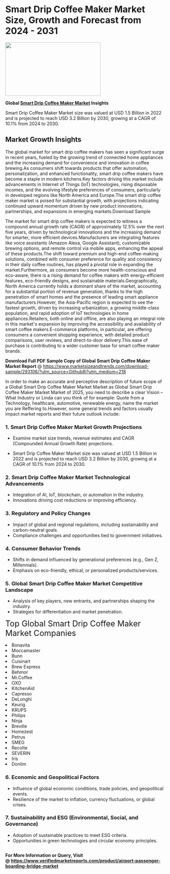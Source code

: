 <H1>Smart Drip Coffee Maker Market Size, Growth and Forecast from 2024 - 2031</H1><img class="aligncenter size-medium wp-image-584254" src="https://thirdeyenews.in/wp-content/uploads/2024/09/Global-Market-Research-300x168.jpeg" alt="" width="300" height="168" /><p><strong>Global&nbsp;<a href="https://www.marketsizeandtrends.com/download-sample/293106/?utm_source=Github8j?utm_medium=218">Smart Drip Coffee Maker Market</a> Insights</strong></p><p>Smart Drip Coffee Maker Market size was valued at USD 1.5 Billion in 2022 and is projected to reach USD 3.2 Billion by 2030, growing at a CAGR of 10.1% from 2024 to 2030.</p><p><h2>Market Growth Insights</h2> <p>The global market for smart drip coffee makers has seen a significant surge in recent years, fueled by the growing trend of connected home appliances and the increasing demand for convenience and innovation in coffee brewing.As consumers shift towards products that offer automation, personalization, and enhanced functionality, smart drip coffee makers have become a staple in modern kitchens.Key factors driving this market include advancements in Internet of Things (IoT) technologies, rising disposable incomes, and the evolving lifestyle preferences of consumers, particularly in developed regions like North America and Europe.The smart drip coffee maker market is poised for substantial growth, with projections indicating continued upward momentum driven by new product innovations, partnerships, and expansions in emerging markets.Download Sample</p> <p>The market for smart drip coffee makers is expected to witness a compound annual growth rate (CAGR) of approximately 12.5% over the next five years, driven by technological innovations and the increasing demand for smarter, more efficient devices.Manufacturers are integrating features like voice assistants (Amazon Alexa, Google Assistant), customizable brewing options, and remote control via mobile apps, enhancing the appeal of these products.The shift toward premium and high-end coffee-making solutions, combined with consumer preference for quality and consistency in their daily coffee routines, has played a pivotal role in expanding the market.Furthermore, as consumers become more health-conscious and eco-aware, there is a rising demand for coffee makers with energy-efficient features, eco-friendly designs, and sustainable materials.Geographically, North America currently holds a dominant share of the market, accounting for a substantial portion of revenue generation, thanks to the high penetration of smart homes and the presence of leading smart appliance manufacturers.However, the Asia-Pacific region is expected to see the fastest growth, driven by increasing urbanization, a growing middle-class population, and rapid adoption of IoT technologies in home appliances.Retailers, both online and offline, are also playing an integral role in this market's expansion by improving the accessibility and availability of smart coffee makers.E-commerce platforms, in particular, are offering consumers a convenient shopping experience, with detailed product comparisons, user reviews, and direct-to-door delivery.This ease of purchase is contributing to a wider customer base for smart coffee maker brands.</p><p><span class=""><strong>Download Full PDF Sample Copy of Global Smart Drip Coffee Maker Market Report</strong> @ <a href="https://www.marketsizeandtrends.com/download-sample/293106/?utm_source=Github8j?utm_medium=218" target="_blank">https://www.marketsizeandtrends.com/download-sample/293106/?utm_source=Github8j?utm_medium=218</a></span></p><p>In order to make an accurate and perceptive description of future scope of a Global&nbsp;Smart Drip Coffee Maker Market Market as Global&nbsp;Smart Drip Coffee Maker Market Market of 2025, you need to describe a clear Vision &ndash; What Industry or Linda can you think of for example: Quote from a Technology, healthcare, automotive, renewable energy, name the market you are Reffering to.However, some general trends and factors usually impact market reports and their future outlook include:</p><h3>1.&nbsp;<strong>Smart Drip Coffee Maker Market Growth Projections</strong></h3><ul><li>Examine market size trends, revenue estimates and CAGR (Compounded Annual Growth Rate) projections.</li><li><p>Smart Drip Coffee Maker Market size was valued at USD 1.5 Billion in 2022 and is projected to reach USD 3.2 Billion by 2030, growing at a CAGR of 10.1% from 2024 to 2030.</p></li></ul><h3>2.&nbsp;<strong>Smart Drip Coffee Maker Market Technological Advancements</strong></h3><ul><li>Integration of AI, IoT, blockchain, or automation in the industry.</li><li>Innovations driving cost reductions or improving efficiency.</li></ul><h3>3.&nbsp;<strong>Regulatory and Policy Changes</strong></h3><ul><li>Impact of global and regional regulations, including sustainability and carbon-neutral goals.</li><li>Compliance challenges and opportunities tied to government initiatives.</li></ul><h3>4.&nbsp;<strong>Consumer Behavior Trends</strong></h3><ul><li>Shifts in demand influenced by generational preferences (e.g., Gen Z, Millennials).</li><li>Emphasis on eco-friendly, ethical, or personalized products/services.</li></ul><h3>5.&nbsp;<strong>Global Smart Drip Coffee Maker Market Competitive Landscape</strong></h3><ul><li>Analysis of key players, new entrants, and partnerships shaping the industry.</li><li>Strategies for differentiation and market penetration.</li></ul><p data-pm-slice="1 1 []"><span style="color: inherit; font-family: inherit; font-size: 25px;">Top Global Smart Drip Coffee Maker Market Companies</span></p><div class="" data-test-id=""><p><li>Bonavita</li><li> Moccamaster</li><li> Bunn</li><li> Cuisinart</li><li> Brew Express</li><li> Behmor</li><li> Mr.Coffee</li><li> OXO</li><li> KitchenAid</li><li> Capresso</li><li> DeLonghi</li><li> Keurig</li><li> KRUPS</li><li> Philips</li><li> Ninja</li><li> Breville</li><li> Homezest</li><li> Petrus</li><li> SMEG</li><li> Recolte</li><li> SEVERIN</li><li> Iris</li><li> Donlim</li></p></div><h3>6.&nbsp;<strong>Economic and Geopolitical Factors</strong></h3><ul><li>Influence of global economic conditions, trade policies, and geopolitical events.</li><li>Resilience of the market to inflation, currency fluctuations, or global crises.</li></ul><h3>7.&nbsp;<strong>Sustainability and ESG (Environmental, Social, and Governance)</strong></h3><ul><li>Adoption of sustainable practices to meet ESG criteria.</li><li>Opportunities in green technologies and circular economy principles.</li></ul><h2><strong style="font-size: 14px;">For More Information or Query, Visit @&nbsp;</strong><a style="background-color: #ffffff; font-size: 14px;" href="https://www.marketsizeandtrends.com/report/smart-drip-coffee-maker-market/" target="_blank">https://www.verifiedmarketreports.com/product/airport-passenger-boarding-bridge-market</a></h2>